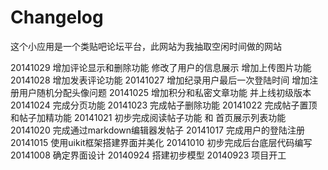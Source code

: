 Changelog
===========
这个小应用是一个类贴吧论坛平台，此网站为我抽取空闲时间做的网站

20141029 增加评论显示和删除功能 修改了用户的信息展示 增加上传图片功能
20141028 增加发表评论功能
20141027 增加纪录用户最后一次登陆时间 增加注册用户随机分配头像问题
20141025 增加积分和私密文章功能 并上线初级版本
20141024 完成分页功能
20141023 完成帖子删除功能
20141022 完成帖子置顶和帖子加精功能
20141021 初步完成阅读帖子功能 和 首页展示列表功能
20141020 完成通过markdown编辑器发帖子
20141017 完成用户的登陆注册
20141015 使用uikit框架搭建界面并美化
20141010 初步完成后台底层代码编写
20141008 确定界面设计
20140924 搭建初步模型
20140923 项目开工